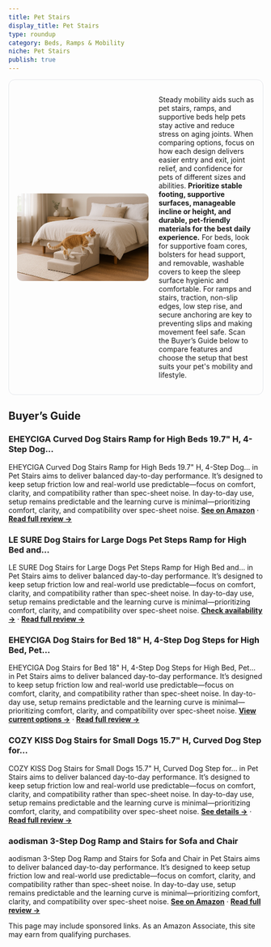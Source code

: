 ```yaml
---
title: Pet Stairs
display_title: Pet Stairs
type: roundup
category: Beds, Ramps & Mobility
niche: Pet Stairs
publish: true
---
```


<section class="hero-split" style="width:100%;box-sizing:border-box;border:1px solid #e5e7eb;border-radius:12px;padding:16px;display:grid;grid-template-columns:minmax(260px,40%) 1fr;gap:20px;align-items:center;"><figure style="margin:0;"><img src="/hero/roundups/beds-ramps-mobility/pet-stairs.webp" alt="" style="width:100%;height:auto;display:block;border-radius:10px;"/></figure><div class="hero-copy" style="min-width:0;"><p>Steady mobility aids such as pet stairs, ramps, and supportive beds help pets stay active and reduce stress on aging joints. When comparing options, focus on how each design delivers easier entry and exit, joint relief, and confidence for pets of different sizes and abilities. <strong>Prioritize stable footing, supportive surfaces, manageable incline or height, and durable, pet-friendly materials for the best daily experience.</strong> For beds, look for supportive foam cores, bolsters for head support, and removable, washable covers to keep the sleep surface hygienic and comfortable. For ramps and stairs, traction, non-slip edges, low step rise, and secure anchoring are key to preventing slips and making movement feel safe. Scan the Buyer’s Guide below to compare features and choose the setup that best suits your pet's mobility and lifestyle.</p></div></section>

<h2>Buyer’s Guide</h2>
<h3>EHEYCIGA Curved Dog Stairs Ramp for High Beds 19.7" H, 4-Step Dog…</h3>
<p>EHEYCIGA Curved Dog Stairs Ramp for High Beds 19.7" H, 4-Step Dog… in Pet Stairs aims to deliver balanced day-to-day performance. It’s designed to keep setup friction low and real-world use predictable&mdash;focus on comfort, clarity, and compatibility rather than spec-sheet noise. In day-to-day use, setup remains predictable and the learning curve is minimal&mdash;prioritizing comfort, clarity, and compatibility over spec-sheet noise. <a href="https://amzn.to/3WlNldc" target="_blank" rel="nofollow sponsored noopener noopener" target="_blank"><strong>See on Amazon</strong></a> · <a href="/reviews/eheyciga-curved-dog-stairs-ramp-for-high-beds-19-7-h-4-step-dog-steps-f-8f5f6aa1/"><strong>Read full review &rarr;</strong></a></p>
<h3>LE SURE Dog Stairs for Large Dogs Pet Steps Ramp for High Bed and…</h3>
<p>LE SURE Dog Stairs for Large Dogs Pet Steps Ramp for High Bed and… in Pet Stairs aims to deliver balanced day-to-day performance. It’s designed to keep setup friction low and real-world use predictable&mdash;focus on comfort, clarity, and compatibility rather than spec-sheet noise. In day-to-day use, setup remains predictable and the learning curve is minimal&mdash;prioritizing comfort, clarity, and compatibility over spec-sheet noise. <a href="https://amzn.to/3IXu8vt" target="_blank" rel="nofollow sponsored noopener noopener" target="_blank"><strong>Check availability &rarr;</strong></a> · <a href="/reviews/le-sure-dog-stairs-for-large-dogs-pet-steps-ramp-for-high-bed-and-couch-dca35012/"><strong>Read full review &rarr;</strong></a></p>
<h3>EHEYCIGA Dog Stairs for Bed 18" H, 4-Step Dog Steps for High Bed, Pet…</h3>
<p>EHEYCIGA Dog Stairs for Bed 18" H, 4-Step Dog Steps for High Bed, Pet… in Pet Stairs aims to deliver balanced day-to-day performance. It’s designed to keep setup friction low and real-world use predictable&mdash;focus on comfort, clarity, and compatibility rather than spec-sheet noise. In day-to-day use, setup remains predictable and the learning curve is minimal&mdash;prioritizing comfort, clarity, and compatibility over spec-sheet noise. <a href="https://amzn.to/4gXK2T5" target="_blank" rel="nofollow sponsored noopener noopener" target="_blank"><strong>View current options &rarr;</strong></a> · <a href="/reviews/eheyciga-dog-stairs-for-bed-18-h-4-step-dog-steps-for-high-bed-pet-step-fd521cb5/"><strong>Read full review &rarr;</strong></a></p>
<h3>COZY KISS Dog Stairs for Small Dogs 15.7" H, Curved Dog Step for…</h3>
<p>COZY KISS Dog Stairs for Small Dogs 15.7" H, Curved Dog Step for… in Pet Stairs aims to deliver balanced day-to-day performance. It’s designed to keep setup friction low and real-world use predictable&mdash;focus on comfort, clarity, and compatibility rather than spec-sheet noise. In day-to-day use, setup remains predictable and the learning curve is minimal&mdash;prioritizing comfort, clarity, and compatibility over spec-sheet noise. <a href="https://amzn.to/4o4JhKr" target="_blank" rel="nofollow sponsored noopener noopener" target="_blank"><strong>See details &rarr;</strong></a> · <a href="/reviews/cozy-kiss-dog-stairs-for-small-dogs-15-7-h-curved-dog-step-for-puppy-ol-4fb62d61/"><strong>Read full review &rarr;</strong></a></p>
<h3>aodisman 3-Step Dog Ramp and Stairs for Sofa and Chair</h3>
<p>aodisman 3-Step Dog Ramp and Stairs for Sofa and Chair in Pet Stairs aims to deliver balanced day-to-day performance. It’s designed to keep setup friction low and real-world use predictable&mdash;focus on comfort, clarity, and compatibility rather than spec-sheet noise. In day-to-day use, setup remains predictable and the learning curve is minimal&mdash;prioritizing comfort, clarity, and compatibility over spec-sheet noise. <a href="https://amzn.to/4nWO9kw" target="_blank" rel="nofollow sponsored noopener noopener" target="_blank"><strong>See on Amazon</strong></a> · <a href="/reviews/aodisman-3-step-dog-ramp-and-stairs-for-sofa-and-chair-non-slip-sturdy-c760ed86/"><strong>Read full review &rarr;</strong></a></p>
<aside class="disclosure">This page may include sponsored links. As an Amazon Associate, this site may earn from qualifying purchases.</aside>
